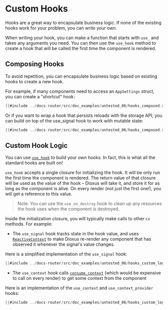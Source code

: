 # Custom Hooks

Hooks are a great way to encapsulate business logic. If none of the existing hooks work for your problem, you can write your own.

When writing your hook, you can make a function that starts with `use_` and takes any arguments you need. You can then use the `use_hook` method to create a hook that will be called the first time the component is rendered.

## Composing Hooks

To avoid repetition, you can encapsulate business logic based on existing hooks to create a new hook.

For example, if many components need to access an `AppSettings` struct, you can create a "shortcut" hook:

```rust
{{#include ../docs-router/src/doc_examples/untested_06/hooks_composed.rs:wrap_context}}
```

Or if you want to wrap a hook that persists reloads with the storage API, you can build on top of the use_signal hook to work with mutable state:

```rust
{{#include ../docs-router/src/doc_examples/untested_06/hooks_composed.rs:use_storage}}
```

## Custom Hook Logic

You can use [`use_hook`](https://docs.rs/dioxus/latest/dioxus/prelude/fn.use_hook.html) to build your own hooks. In fact, this is what all the standard hooks are built on!

`use_hook` accepts a single closure for initializing the hook. It will be only run the first time the component is rendered. The return value of that closure will be used as the value of the hook – Dioxus will take it, and store it for as long as the component is alive. On every render (not just the first one!), you will get a reference to this value.

> Note: You can use the `use_on_destroy` hook to clean up any resources the hook uses when the component is destroyed.

Inside the initialization closure, you will typically make calls to other `cx` methods. For example:

- The `use_signal` hook tracks state in the hook value, and uses [`ReactiveContext`](https://docs.rs/dioxus/latest/dioxus/prelude/struct.ReactiveContext.html) to make Dioxus re-render any component that has observed it whenever the signal's value changes.

Here is a simplified implementation of the `use_signal` hook:

```rust
{{#include ../docs-router/src/doc_examples/untested_06/hooks_custom_logic.rs:use_signal}}
```

- The `use_context` hook calls [`consume_context`](https://docs.rs/dioxus/latest/dioxus/prelude/fn.consume_context.html) (which would be expensive to call on every render) to get some context from the component

Here is an implementation of the `use_context` and `use_context_provider` hooks:

```rust
{{#include ../docs-router/src/doc_examples/untested_06/hooks_custom_logic.rs:use_context}}
```
